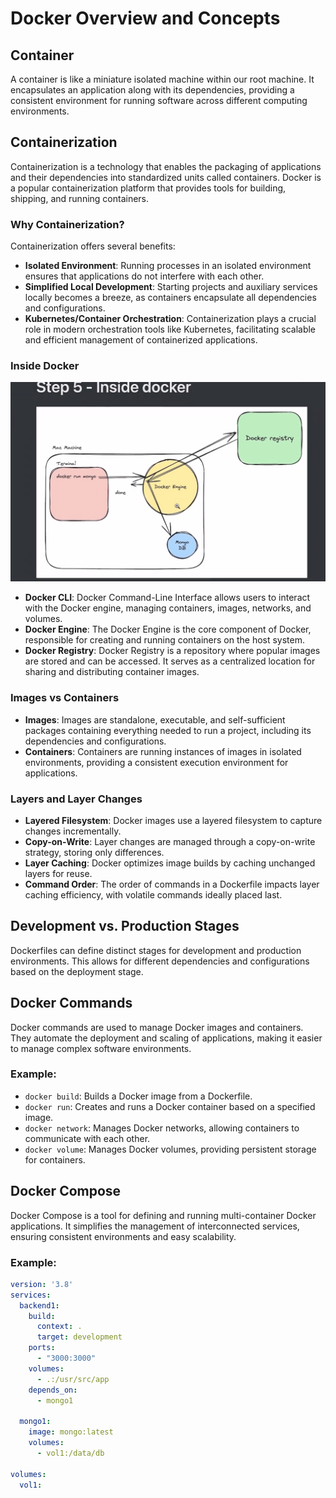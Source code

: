 # Docker Overview and Concepts

## Container
A container is like a miniature isolated machine within our root machine. It encapsulates an application along with its dependencies, providing a consistent environment for running software across different computing environments.

## Containerization
Containerization is a technology that enables the packaging of applications and their dependencies into standardized units called containers. Docker is a popular containerization platform that provides tools for building, shipping, and running containers.

### Why Containerization?
Containerization offers several benefits:
- **Isolated Environment**: Running processes in an isolated environment ensures that applications do not interfere with each other.
- **Simplified Local Development**: Starting projects and auxiliary services locally becomes a breeze, as containers encapsulate all dependencies and configurations.
- **Kubernetes/Container Orchestration**: Containerization plays a crucial role in modern orchestration tools like Kubernetes, facilitating scalable and efficient management of containerized applications.

### Inside Docker
![alt text](image.png)
- **Docker CLI**: Docker Command-Line Interface allows users to interact with the Docker engine, managing containers, images, networks, and volumes.
- **Docker Engine**: The Docker Engine is the core component of Docker, responsible for creating and running containers on the host system.
- **Docker Registry**: Docker Registry is a repository where popular images are stored and can be accessed. It serves as a centralized location for sharing and distributing container images.

### Images vs Containers
- **Images**: Images are standalone, executable, and self-sufficient packages containing everything needed to run a project, including its dependencies and configurations.
- **Containers**: Containers are running instances of images in isolated environments, providing a consistent execution environment for applications.

### Layers and Layer Changes

- **Layered Filesystem**: Docker images use a layered filesystem to capture changes incrementally.
- **Copy-on-Write**: Layer changes are managed through a copy-on-write strategy, storing only differences.
- **Layer Caching**: Docker optimizes image builds by caching unchanged layers for reuse.
- **Command Order**: The order of commands in a Dockerfile impacts layer caching efficiency, with volatile commands ideally placed last.

 



## Development vs. Production Stages

Dockerfiles can define distinct stages for development and production environments. This allows for different dependencies and configurations based on the deployment stage.

## Docker Commands

Docker commands are used to manage Docker images and containers. They automate the deployment and scaling of applications, making it easier to manage complex software environments.

### Example:
- `docker build`: Builds a Docker image from a Dockerfile.
- `docker run`: Creates and runs a Docker container based on a specified image.
- `docker network`: Manages Docker networks, allowing containers to communicate with each other.
- `docker volume`: Manages Docker volumes, providing persistent storage for containers.

## Docker Compose

Docker Compose is a tool for defining and running multi-container Docker applications. It simplifies the management of interconnected services, ensuring consistent environments and easy scalability.

### Example:
```yaml
version: '3.8'
services:
  backend1:
    build:
      context: .
      target: development
    ports:
      - "3000:3000"
    volumes:
      - .:/usr/src/app
    depends_on:
      - mongo1

  mongo1:
    image: mongo:latest
    volumes:
      - vol1:/data/db

volumes:
  vol1:
